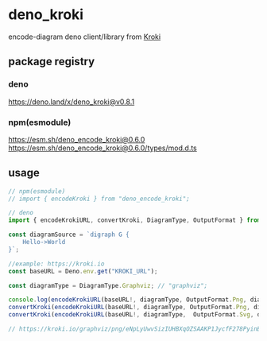 # deno_kroki

encode-diagram deno client/library from [Kroki](https://docs.kroki.io/kroki/)

## package registry

### deno

https://deno.land/x/deno_kroki@v0.8.1

### npm(esmodule)

https://esm.sh/deno_encode_kroki@0.6.0
https://esm.sh/deno_encode_kroki@0.6.0/types/mod.d.ts

## usage

```ts:usage.ts
// npm(esmodule)
// import { encodeKroki } from "deno_encode_kroki";

// deno
import { encodeKrokiURL, convertKroki, DiagramType, OutputFormat } from "./lib/mod.ts";

const diagramSource = `digraph G {
    Hello->World
}`;

//example: https://kroki.io
const baseURL = Deno.env.get("KROKI_URL");

const diagramType = DiagramType.Graphviz; // "graphviz";

console.log(encodeKrokiURL(baseURL!, diagramType, OutputFormat.Png, diagramSource));
convertKroki(encodeKrokiURL(baseURL!, diagramType, OutputFormat.Png, diagramSource), "./hello.png");
convertKroki(encodeKrokiURL(baseURL!, diagramType,  OutputFormat.Svg, diagramSource), "./hello.svg");

// https://kroki.io/graphviz/png/eNpLyUwvSizIUHBXqOZSAAKP1JycfF278PyinBSuWgCRBQla
```
